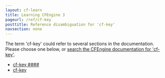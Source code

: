 ```yaml
---
layout: cf-learn
title: Learning CFEngine 3
pageurl: /ref/cf-key
posttitle: Reference disambiguation for 'cf-key'
navsection: none
---
```


The term 'cf-key' could refer to several sections in the documentation. Please choose one below, or
[search the CFEngine documentation for 'cf-key'](http://cfengine.com/docs/latest/search.html?q=cf-key).

- [cf-key \#\#\#\#](http://cfengine.com/docs/latest/guide-introduction.html#cf-key-####)
- [cf-key](http://cfengine.com/docs/latest/reference-components-cf-key.html#cf-key)
